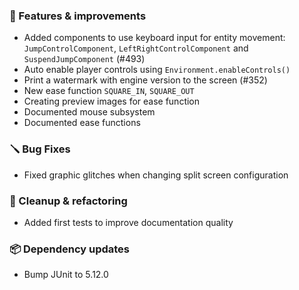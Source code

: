 ### 🚀 Features & improvements

- Added components to use keyboard input for entity movement: `JumpControlComponent`, `LeftRightControlComponent` and `SuspendJumpComponent` (#493)
- Auto enable player controls using `Environment.enableControls()`
- Print a watermark with engine version to the screen (#352)
- New ease function `SQUARE_IN`, `SQUARE_OUT`
- Creating preview images for ease function
- Documented mouse subsystem
- Documented ease functions

### 🪛 Bug Fixes

- Fixed graphic glitches when changing split screen configuration

### 🧽 Cleanup & refactoring

- Added first tests to improve documentation quality

### 📦 Dependency updates

- Bump JUnit to 5.12.0